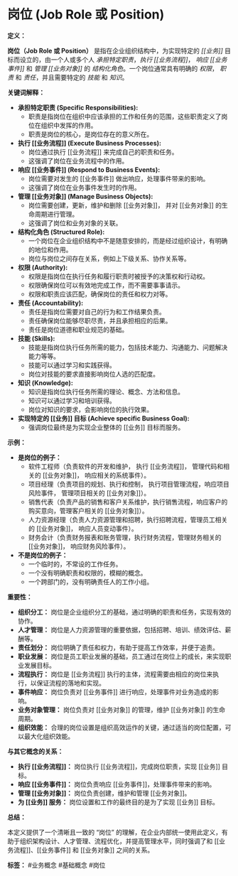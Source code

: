 # 岗位 (Job Role 或 Position)

**定义：**

**岗位（Job Role 或 Position）** 是指在企业组织结构中，为实现特定的 *[[业务]]* 目标而设立的，由一个人或多个人 *承担特定职责*，*执行 [[业务流程]]*， *响应 [[业务事件]]* 和 *管理 [[业务对象]]* 的 *结构化角色*。一个岗位通常具有明确的 *权限*， *职责* 和 *责任*，并且需要特定的 *技能* 和 *知识*。

**关键词解释：**

*   **承担特定职责 (Specific Responsibilities):**
    *   职责是指岗位在组织中应该承担的工作和任务的范围，这些职责定义了岗位在组织中发挥的作用。
    *   职责是岗位的核心，是岗位存在的意义所在。
*  **执行 [[业务流程]] (Execute Business Processes):**
    *  岗位通过执行 [[业务流程]] 来完成自己的职责和任务。
    *   这强调了岗位在业务流程中的作用。
*   **响应 [[业务事件]] (Respond to Business Events):**
    *  岗位需要对发生的 [[业务事件]] 做出响应，处理事件带来的影响。
    *   这强调了岗位在业务事件发生时的作用。
*   **管理 [[业务对象]] (Manage Business Objects):**
    * 岗位需要创建，更新，维护和删除 [[业务对象]]， 并对 [[业务对象]] 的生命周期进行管理。
    *   这强调了岗位和业务对象的关联。
*   **结构化角色 (Structured Role):**
    *   一个岗位在企业组织结构中不是随意安排的，而是经过组织设计，有明确的地位和作用。
    *   岗位与岗位之间存在关系，例如上下级关系、协作关系等。
*   **权限 (Authority):**
    *   权限是指岗位在执行任务和履行职责时被授予的决策权和行动权。
    *   权限确保岗位可以有效地完成工作，而不需要事事请示。
    *   权限和职责应该匹配，确保岗位的责任和权力对等。
*   **责任 (Accountability):**
    *   责任是指岗位需要对自己的行为和工作结果负责。
    *   责任确保岗位能够尽职尽责，并且承担相应的后果。
    *   责任是岗位道德和职业规范的基础。
*   **技能 (Skills):**
    *   技能是指岗位执行任务所需的能力，包括技术能力、沟通能力、问题解决能力等等。
    *   技能可以通过学习和实践获得。
    *   岗位对技能的要求直接影响岗位人选的匹配度。
*   **知识 (Knowledge):**
    *   知识是指岗位执行任务所需的理论、概念、方法和信息。
    *   知识可以通过学习和培训获得。
    *   岗位对知识的要求，会影响岗位的执行效果。
* **实现特定的 [[业务]] 目标 (Achieve specific Business Goal):**
    * 强调岗位最终是为实现企业整体的 [[业务]] 目标而服务。

**示例：**

*   **是岗位的例子：**
    *   软件工程师（负责软件的开发和维护， 执行 [[业务流程]]， 管理代码和相关的 [[业务对象]]， 响应相关的系统事件）。
    *   项目经理（负责项目的规划、执行和控制， 执行项目管理流程，响应项目风险事件， 管理项目相关的 [[业务对象]]）。
    *   销售代表（负责产品的销售和客户关系维护，执行销售流程，响应客户的购买意向，管理客户相关的 [[业务对象]]）。
    *   人力资源经理（负责人力资源管理和招聘，执行招聘流程，管理员工相关的 [[业务对象]]， 响应人员变动事件）。
    *   财务会计（负责财务报表和账务管理，执行财务流程，管理财务相关的 [[业务对象]]， 响应财务风险事件）。
*   **不是岗位的例子：**
    *   一个临时的，不常设的工作任务。
    *   一个没有明确职责和权限的，模糊的概念。
    *   一个跨部门的，没有明确责任人的工作小组。

**重要性：**

*   **组织分工：** 岗位是企业组织分工的基础，通过明确的职责和任务，实现有效的协作。
*   **人才管理：** 岗位是人力资源管理的重要依据，包括招聘、培训、绩效评估、薪酬等。
*   **责任划分：** 岗位明确了责任和权力，有助于提高工作效率，并便于追责。
*   **职业发展：** 岗位是员工职业发展的基础，员工通过在岗位上的成长，来实现职业发展目标。
*   **流程执行：** 岗位是 [[业务流程]] 执行的主体，流程需要由相应的岗位来执行，以保证流程的落地和实现。
*    **事件响应：** 岗位负责对 [[业务事件]] 进行响应，处理事件对业务造成的影响。
*   **业务对象管理：** 岗位负责对 [[业务对象]] 的管理，维护 [[业务对象]] 的生命周期。
*   **组织效能：** 合理的岗位设置是组织高效运作的关键，通过适当的岗位配置，可以最大化组织效能。

**与其它概念的关系：**

*  **执行 [[业务流程]]：** 岗位执行 [[业务流程]]，完成岗位职责，实现 [[业务]] 目标。
*   **响应 [[业务事件]]：** 岗位负责响应 [[业务事件]]，处理事件带来的影响。
*    **管理 [[业务对象]]：** 岗位负责创建，维护和管理 [[业务对象]]。
*   **为 [[业务]] 服务：** 岗位设置和工作的最终目的是为了实现 [[业务]] 目标。


**总结：**

本定义提供了一个清晰且一致的 “岗位” 的理解，在企业内部统一使用此定义，有助于组织架构设计、人才管理、流程优化，并提高管理水平，同时强调了和 [[业务流程]]、[[业务事件]] 和 [[业务对象]] 之间的关系。

 **标签：** #业务概念 #基础概念 #岗位